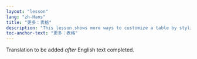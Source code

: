```yaml
---
layout: "lesson"
lang: "zh-Hans"
title: "更多：表格"
description: "This lesson shows more ways to customize a table by styling a column, changing spacing and rules, and further packages that provide different extensions to tables."
toc-anchor-text: "更多：表格"
---
```


Translation to be added _after_ English text completed.

